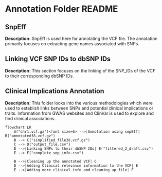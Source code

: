 # Annotation Folder README

## SnpEff

**Description:** SnpEff is used here for annotating the VCF file. The annotation primarily focuses on extracting gene names associated with SNPs.

## Linking VCF SNP IDs to dbSNP IDs

**Description:** This section focuses on the linking of the SNP_IDs of the VCF to their corresponding dbSNP IDs.

## Clinical Implications Annotation

**Description:** This folder looks into the various methodologies which were used to establish links between SNPs and potential clinical implications or traits. Information from GWAS websites and ClinVar is used to explore and find clinical associations.


```mermaid 
flowchart LR
    A("chr1.vcf.gz")<font size=6> -->|Annotation using snpEff| B("annotated38.vcf.gz")
    B --> C("simplified_file38.vcf.gz")
    C --> D("output_file.csv")
    D -->|Linking SNPs to their dbSNP IDs| E("filtered_2_draft.csv")
    E --> F("complete_snp_info.csv")

    B -->|Cleaning up the annotated VCF| C
    D -->|Adding Clinical relevance information to the VCF| E
    E -->|Adding more clinical info and cleaning up file| F
